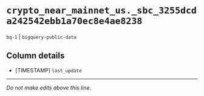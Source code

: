 # `crypto_near_mainnet_us._sbc_3255dcda242542ebb1a70ec8e4ae8238`
`bq-1` | `bigquery-public-data`

## Column details
* [TIMESTAMP] `last_update`

-------------------------------------------------------------------------------
*Do not make edits above this line.*
